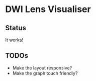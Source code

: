DWI Lens Visualiser
===================

Status
------

It works!

TODOs
-----

- Make the layout responsive?
- Make the graph touch friendly?
